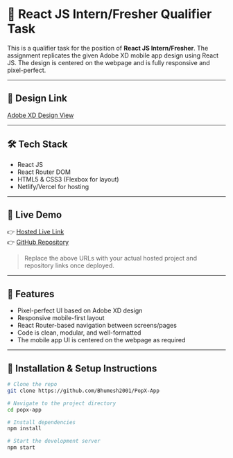 # 📱 React JS Intern/Fresher Qualifier Task

This is a qualifier task for the position of **React JS Intern/Fresher**. The assignment replicates the given Adobe XD mobile app design using React JS. The design is centered on the webpage and is fully responsive and pixel-perfect.

---

## 🔗 Design Link

[Adobe XD Design View](https://xd.adobe.com/view/b68eea25-003d-4a5d-8fdd-d463eeb20b32-e3dd)

---

## 🛠️ Tech Stack

- React JS
- React Router DOM
- HTML5 & CSS3 (Flexbox for layout)
- Netlify/Vercel for hosting

---

## 🚀 Live Demo

👉 [Hosted Live Link](https://your-hosted-link.netlify.app)  
👉 [GitHub Repository](https://github.com/your-username/react-intern-task)

> Replace the above URLs with your actual hosted project and repository links once deployed.

---

## 📸 Features

- Pixel-perfect UI based on Adobe XD design
- Responsive mobile-first layout
- React Router-based navigation between screens/pages
- Code is clean, modular, and well-formatted
- The mobile app UI is centered on the webpage as required

---

## 🔧 Installation & Setup Instructions

```bash
# Clone the repo
git clone https://github.com/Bhumesh2001/PopX-App

# Navigate to the project directory
cd popx-app

# Install dependencies
npm install

# Start the development server
npm start
```
